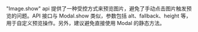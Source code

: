 "Image.show" api 提供了一种受控方式来预览图片，避免了手动点击图片触发预览的问题。API 接口与 Modal.show 类似，参数包括 alt、fallback、height 等，用于自定义预览操作。另外，建议避免直接使用 Modal 的静态方法。
